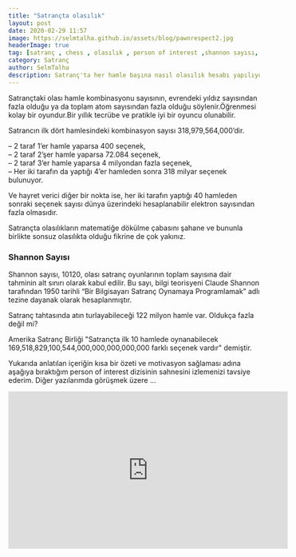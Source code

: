```yaml
---
title: "Satrançta olasılık"
layout: post
date: 2020-02-29 11:57
image: https://selmtalha.github.io/assets/blog/pawnrespect2.jpg
headerImage: true
tag: [satranç , chess , olasılık , person of interest ,shannon sayısı, selim talha çağlar]
category: Satranç 
author: SelmTalha
description: Satranç'ta her hamle başına nasıl olasılık hesabı yapılıyor ? ... Shannon Sayısı nedir ?
---
```


Satrançtaki olası hamle kombinasyonu sayısının, evrendeki yıldız sayısından fazla olduğu ya da toplam atom sayısından fazla olduğu söylenir.Öğrenmesi kolay bir oyundur.Bir yıllık tecrübe ve pratikle iyi bir oyuncu olunabilir.

Satrancın ilk dört hamlesindeki kombinasyon sayısı 318,979,564,000’dir.

– 2 taraf 1’er hamle yaparsa 400 seçenek,<br>
– 2 taraf 2’şer hamle yaparsa 72.084 seçenek,<br>
– 2 taraf 3’er hamle yaparsa 4 milyondan fazla seçenek,<br>
– Her iki tarafın da yaptığı 4’er hamleden sonra 318 milyar seçenek bulunuyor.<br>

Ve hayret verici diğer bir nokta ise, her iki tarafın yaptığı 40 hamleden sonraki seçenek sayısı  dünya üzerindeki hesaplanabilir elektron sayısından fazla olmasıdır.

Satrançta olasılıkların matematiğe dökülme çabasını şahane ve bununla birlikte sonsuz olasılıkta olduğu fikrine de çok yakınız.


### Shannon Sayısı
Shannon sayısı, 10120, olası satranç oyunlarının toplam sayısına dair tahminin alt sınırı olarak kabul edilir. Bu sayı, bilgi teorisyeni Claude Shannon tarafından 1950 tarihli “Bir Bilgisayarı Satranç Oynamaya Programlamak” adlı tezine dayanak olarak hesaplanmıştır.

Satranç  tahtasında atın turlayabileceği 122 milyon hamle var. Oldukça fazla değil mi?

Amerika Satranç Birliği "Satrançta ilk 10 hamlede oynanabilecek 169,518,829,100,544,000,000,000,000,000 farklı seçenek vardır" demiştir.

Yukarıda anlatılan içeriğin kısa bir özeti ve motivasyon sağlaması adına aşağıya bıraktığım person of interest dizisinin sahnesini izlemenizi tavsiye ederim. Diğer yazılarımda görüşmek üzere ...

<iframe width="560" height="315" src="https://www.youtube.com/embed/pwkK0YExZbY" frameborder="0" allow="accelerometer; autoplay; encrypted-media; gyroscope; picture-in-picture" allowfullscreen></iframe>